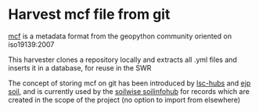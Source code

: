 # Harvest mcf file from git

[mcf](https://geopython.github.io/pygeometa/reference/mcf/) is a metadata format from the geopython community oriented on iso19139:2007

This harvester clones a repository locally and extracts all .yml files
and inserts it in a database, for reuse in the SWR

The concept of storing mcf on git has been introduced by [lsc-hubs](https://github.com/lsc-hubs/kenya-catalogue) and [ejp soil](https://github.com/ejpsoil/ejpsoildatahub), and is currently used by the [soilwise soilinfohub](https://github.com/soilwise-he/soilinfohub) for records which are created in the scope of the project (no option to import from elsewhere)


